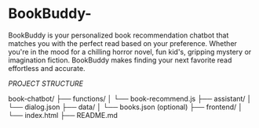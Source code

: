 # BookBuddy-
BookBuddy is your personalized book recommendation  chatbot that matches you with the perfect read based on your preference. Whether you're in the mood for a chilling horror novel, fun kid's,  gripping mystery or imagination fiction. BookBuddy makes finding your next favorite read effortless and accurate.


*PROJECT STRUCTURE*

book-chatbot/
├── functions/
│   └── book-recommend.js
├── assistant/
│   └── dialog.json
├── data/
│   └── books.json (optional)
├── frontend/
│   └── index.html
├── README.md
